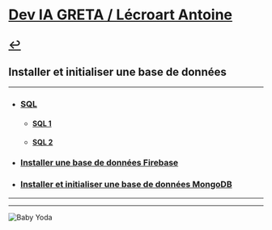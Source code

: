 # [Dev IA GRETA / Lécroart Antoine](https://github.com/Dev-IA-2024/antoine.lecroart)

[↩️](..)
---

## Installer et initialiser une base de données

---

- ### [SQL](./SQL)
    - #### [SQL 1](./SQL/SQL_1)
    - #### [SQL 2](./SQL/SQL_2)
- ### [Installer une base de données Firebase](./installer_une_bdd_firebase)
- ### [Installer et initialiser une base de données MongoDB](./installer_et_initialiser_une_bdd_MongoDB)

---
---
![Baby Yoda](https://images3.alphacoders.com/110/1108129.jpg)
